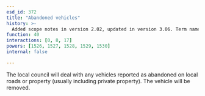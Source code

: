 ```yaml
---
esd_id: 372
title: "Abandoned vehicles"
history: >-
  Added scope notes in version 2.02, updated in version 3.06. Term name changed from 'Abandoned vehicles' to 'Vehicles - abandoned - reporting and procedures' in version 3.00. Name changed to 'Abandoned vehicles' in version 4.00.
function: 40
interactions: [0, 8, 17]
powers: [1526, 1527, 1528, 1529, 1530]
internal: false

---
```


The local council will deal with any vehicles reported as abandoned on local roads or property (usually including private property). The vehicle will be removed.

